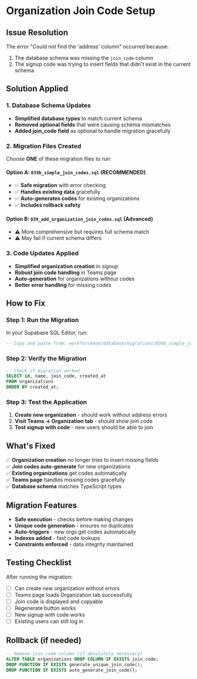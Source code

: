 # Organization Join Code Setup

## Issue Resolution
The error "Could not find the 'address' column" occurred because:
1. The database schema was missing the `join_code` column
2. The signup code was trying to insert fields that didn't exist in the current schema

## Solution Applied

### 1. Database Schema Updates
- **Simplified database types** to match current schema
- **Removed optional fields** that were causing schema mismatches
- **Added join_code field** as optional to handle migration gracefully

### 2. Migration Files Created
Choose **ONE** of these migration files to run:

#### Option A: `039b_simple_join_codes.sql` (RECOMMENDED)
- ✅ **Safe migration** with error checking
- ✅ **Handles existing data** gracefully
- ✅ **Auto-generates codes** for existing organizations
- ✅ **Includes rollback safety**

#### Option B: `039_add_organization_join_codes.sql` (Advanced)
- ⚠️ More comprehensive but requires full schema match
- ⚠️ May fail if current schema differs

### 3. Code Updates Applied
- **Simplified organization creation** in signup
- **Robust join code handling** in Teams page
- **Auto-generation** for organizations without codes
- **Better error handling** for missing codes

## How to Fix

### Step 1: Run the Migration
In your Supabase SQL Editor, run:
```sql
-- Copy and paste from: workforceone/database/migrations/039b_simple_join_codes.sql
```

### Step 2: Verify the Migration
```sql
-- Check if migration worked
SELECT id, name, join_code, created_at 
FROM organizations 
ORDER BY created_at;
```

### Step 3: Test the Application
1. **Create new organization** - should work without address errors
2. **Visit Teams → Organization tab** - should show join code
3. **Test signup with code** - new users should be able to join

## What's Fixed

✅ **Organization creation** no longer tries to insert missing fields  
✅ **Join codes auto-generate** for new organizations  
✅ **Existing organizations** get codes automatically  
✅ **Teams page** handles missing codes gracefully  
✅ **Database schema** matches TypeScript types  

## Migration Features

- **Safe execution** - checks before making changes
- **Unique code generation** - ensures no duplicates
- **Auto-triggers** - new orgs get codes automatically
- **Indexes added** - fast code lookups
- **Constraints enforced** - data integrity maintained

## Testing Checklist

After running the migration:

- [ ] Can create new organization without errors
- [ ] Teams page loads Organization tab successfully
- [ ] Join code is displayed and copyable
- [ ] Regenerate button works
- [ ] New signup with code works
- [ ] Existing users can still log in

## Rollback (if needed)
```sql
-- Remove join_code column (if absolutely necessary)
ALTER TABLE organizations DROP COLUMN IF EXISTS join_code;
DROP FUNCTION IF EXISTS generate_unique_join_code();
DROP FUNCTION IF EXISTS auto_generate_join_code();
```
